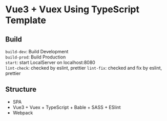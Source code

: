 # Vue3 + Vuex Using TypeScript Template

## Build

`build-dev`: Build Development  
`build-prod`: Build Production  
`start`: start LocalServer on localhost:8080  
`lint-check`: checked by eslint, prettier
`lint-fix`: checked and fix by eslint, prettier

## Structure
- SPA
- Vue3 + Vuex + TypeScript + Bable + SASS + ESlint
- Webpack

